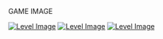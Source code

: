 GAME IMAGE


[![Level Image](https://i.postimg.cc/zfwmBmcn/Level-4-1080p-11-07-2025-09-48-53.png)](https://postimg.cc/DWzpjNFZ)
[![Level Image](https://i.postimg.cc/TYShjmYt/Level-1-1080p-11-07-2025-09-47-55.png)](https://postimg.cc/KRPZx1TT)
[![Level Image](https://i.postimg.cc/xdVCh2mH/Level-3-1080p-11-07-2025-09-48-18.png)](https://postimg.cc/cvT0tPX4)

